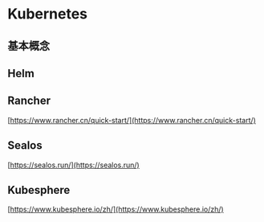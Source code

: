 # Kubernetes

## 基本概念

## Helm

## Rancher

[https://www.rancher.cn/quick-start/](https://www.rancher.cn/quick-start/)

## Sealos

[https://sealos.run/](https://sealos.run/)

## Kubesphere

[https://www.kubesphere.io/zh/](https://www.kubesphere.io/zh/)